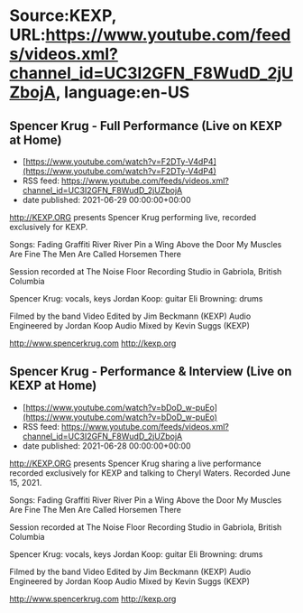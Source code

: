 # Source:KEXP, URL:https://www.youtube.com/feeds/videos.xml?channel_id=UC3I2GFN_F8WudD_2jUZbojA, language:en-US

## Spencer Krug - Full Performance (Live on KEXP at Home)
 - [https://www.youtube.com/watch?v=F2DTy-V4dP4](https://www.youtube.com/watch?v=F2DTy-V4dP4)
 - RSS feed: https://www.youtube.com/feeds/videos.xml?channel_id=UC3I2GFN_F8WudD_2jUZbojA
 - date published: 2021-06-29 00:00:00+00:00

http://KEXP.ORG presents Spencer Krug performing live, recorded exclusively for KEXP.

Songs:
Fading Graffiti
River River
Pin a Wing Above the Door
My Muscles Are Fine
The Men Are Called Horsemen There

Session recorded at The Noise Floor Recording Studio in Gabriola, British Columbia

Spencer Krug: vocals, keys
Jordan Koop: guitar
Eli Browning: drums 

Filmed by the band
Video Edited by Jim Beckmann (KEXP)
Audio Engineered by Jordan Koop
Audio Mixed by Kevin Suggs (KEXP)

http://www.spencerkrug.com
http://kexp.org

## Spencer Krug - Performance & Interview (Live on KEXP at Home)
 - [https://www.youtube.com/watch?v=bDoD_w-puEo](https://www.youtube.com/watch?v=bDoD_w-puEo)
 - RSS feed: https://www.youtube.com/feeds/videos.xml?channel_id=UC3I2GFN_F8WudD_2jUZbojA
 - date published: 2021-06-28 00:00:00+00:00

http://KEXP.ORG presents Spencer Krug sharing a live performance recorded exclusively for KEXP and talking to Cheryl Waters. Recorded June 15, 2021.

Songs:
Fading Graffiti
River River
Pin a Wing Above the Door
My Muscles Are Fine
The Men Are Called Horsemen There

Session recorded at The Noise Floor Recording Studio in Gabriola, British Columbia

Spencer Krug: vocals, keys
Jordan Koop: guitar
Eli Browning: drums 

Filmed by the band
Video Edited by Jim Beckmann (KEXP)
Audio Engineered by Jordan Koop
Audio Mixed by Kevin Suggs (KEXP)

http://www.spencerkrug.com
http://kexp.org

